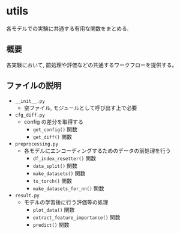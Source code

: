 # utils
各モデルでの実験に共通する有用な関数をまとめる.

## 概要
各実験において, 前処理や評価などの共通するワークフローを提供する。

## ファイルの説明
- `__init__.py`
    - 空ファイル, モジュールとして呼び出す上で必要
- `cfg_diff.py`
    - config の差分を取得する
        - `get_config()` 関数
        - `get_diff()` 関数
- `preprocessing.py`
    - 各モデルにエンコーディングするためのデータの前処理を行う
        - `df_index_resetter()` 関数
        - `data_split()` 関数
        - `make_datasets()` 関数
        - `to_torch()` 関数
        - `make_datasets_for_nn()` 関数
- `result.py`
    - モデルの学習後に行う評価等の処理
        - `plot_data()` 関数
        - `extract_feature_importance()` 関数
        - `predict()` 関数
